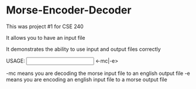 # Morse-Encoder-Decoder

This was project #1 for CSE 240

It allows you to have an input file

It demonstrates the ability to use input and output files correctly

USAGE: <exe> <input file> <-mc|-e> <output file>

-mc means you are decoding the morse input file to an english output file
-e means you are encoding an english input file to a morse output file

